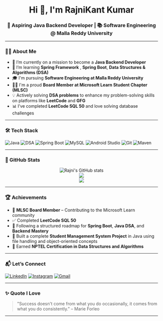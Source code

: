 <h1 align="center">Hi 👋, I'm RajniKant Kumar</h1>
<h3 align="center">🚀 Aspiring Java Backend Developer | 📚 Software Engineering @ Malla Reddy University</h3>

---

### 🙋‍♀️ About Me

- 🎯 I’m currently on a mission to become a **Java Backend Developer**
- 🌱 I’m learning **Spring Framework** , **Spring Boot**, **Data Structures & Algorithms (DSA)**
- 🎓 I'm pursuing **Software Engineering at Malla Reddy University**
- 👩‍💻 I'm a proud **Board Member at Microsoft Learn Student Chapter (MLSC)**
- 💡 Actively solving **DSA problems** to enhance my problem-solving skills on platforms like **LeetCode** and **GFG**
- 📊 I’ve completed **LeetCode SQL 50** and love solving database challenges

---

### 🛠️ Tech Stack

![Java](https://img.shields.io/badge/Java-ED8B00?style=for-the-badge&logo=java&logoColor=white)
![DSA](https://img.shields.io/badge/Data%20Structures%20%26%20Algorithms-007396?style=for-the-badge&logo=algolia&logoColor=white)
![Spring Boot](https://img.shields.io/badge/Spring_Boot-6DB33F?style=for-the-badge&logo=spring-boot&logoColor=white)
![MySQL](https://img.shields.io/badge/MySQL-4479A1?style=for-the-badge&logo=mysql&logoColor=white)
![Android Studio](https://img.shields.io/badge/Android_Studio-3DDC84?style=for-the-badge&logo=android-studio&logoColor=white)
![Git](https://img.shields.io/badge/Git-F05032?style=for-the-badge&logo=git&logoColor=white)
![Maven](https://img.shields.io/badge/Maven-C71A36?style=for-the-badge&logo=apache-maven&logoColor=white)

---

### 🚀 GitHub Stats

<p align="center">
  <img src="https://github-readme-stats.vercel.app/api?username=rajni2209&show_icons=true&theme=radical" alt="Rajni's GitHub stats" />
  <br/>
  <img src="https://github-readme-streak-stats.herokuapp.com?user=rajni2209&theme=radical" />
  <br/>
  <img src="https://github-readme-stats.vercel.app/api/top-langs/?username=rajni2209&layout=compact&theme=radical" />
</p>

---



### 🏆 Achievements

- 🌟 **MLSC Board Member** – Contributing to the Microsoft Learn community  
- ✅ Completed **LeetCode SQL 50**  
- 📖 Following a structured roadmap for **Spring Boot**, **Java DSA**, and **Backend Mastery**  
- 🏫 Built a complete **Student Management System Project** in Java using file handling and object-oriented concepts  
- 🏅 Earned **NPTEL Certification in Data Structures and Algorithms**    

---

### 📬 Let’s Connect

[![LinkedIn](https://img.shields.io/badge/LinkedIn-blue?style=for-the-badge&logo=linkedin&logoColor=white)]([https://www.linkedin.com/in/rajnikant-kumar-27bb22354/])
[![Instagram](https://img.shields.io/badge/Instagram-E4405F?style=for-the-badge&logo=instagram&logoColor=white)](https://instagram.com/rajnikant070)
[![Gmail](https://img.shields.io/badge/Gmail-D14836?style=for-the-badge&logo=gmail&logoColor=white)](mailto:rajnikantkumar2209@gmail.com)

---

### ✨ Quote I Love

> "Success doesn't come from what you do occasionally, it comes from what you do consistently." – Marie Forleo

---

